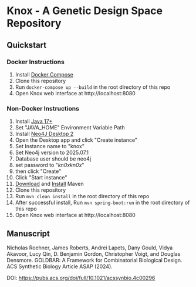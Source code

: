 # Knox - A Genetic Design Space Repository

## Quickstart

### Docker Instructions
1) Install [Docker Compose](https://docs.docker.com/compose/install/)
2) Clone this repository 
3) Run `docker-compose up --build` in the root directory of this repo
4) Open Knox web interface at http://localhost:8080

### Non-Docker Instructions
1) Install [Java 17+](https://www.oracle.com/java/technologies/javase/jdk17-archive-downloads.html)
2) Set "JAVA_HOME" Environment Variable Path
3) Install [Neo4J Desktop 2](http://neo4j.com/download)
4) Open the Desktop app and click "Create instance"
5) Set Instance name to "knox"
6) Set Neo4j version to 2025.07.1
7) Database user should be neo4j
8) set password to "*kn0xkn0x*"
9) then click "Create"
10) Click "Start instance"
11) [Download](https://maven.apache.org/download.cgi) and [Install](https://maven.apache.org/install.html) Maven
12) Clone this repository
13) Run `mvn clean install` in the root directory of this repo
14) After successful install, Run `mvn spring-boot:run` in the root directory of this repo
15) Open Knox web interface at http://localhost:8080

## Manuscript

Nicholas Roehner, James Roberts, Andrei Lapets, Dany Gould, Vidya Akavoor, Lucy Qin, D. Benjamin Gordon, Christopher Voigt, and Douglas Densmore. GOLDBAR: A Framework for Combinatorial Biological Design. ACS Synthetic Biology Article ASAP (2024). 

DOI: https://pubs.acs.org/doi/full/10.1021/acssynbio.4c00296
